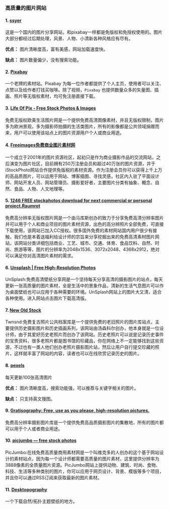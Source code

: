 ### 高质量的图片网站

#### 1. [ssyer](http://ssyer.com)

这是一个国内的图片分享网站，和pixabay一样都是免版权和免授权使用的。图片大部分都经过后期处理，风景、人物、小清新各种风格应有尽有。

**优点：**
图片清晰度高，富有美感，网站加载速度快。

**缺点：**
图片数量偏少，没有搜索功能。

#### 2. [Pixabay](https://pixabay.com/)

一个老牌的素材站。Pixabay 为每一位作者都提供了个人主页，使用者可以关注、点赞以及给作者打钱买咖啡。除了视频，`Pixabay` 也提供数量众多的矢量图、插画、照片等无版权素材，均可免注册直接下载。

#### 3. [Life Of Pix - Free Stock Photos & Images](http://www.lifeofpix.com/)

​免费无版权欧美生活图片网是一个提供免费高清图像素材，并且无版权限制，图片多为欧洲景观，多为摄影师拍摄的生活类图片，所有的影像都是公共领域捐赠而来，用户可以使用该站点上的图片资源用户个人或商业用途。

#### 4. [Freeimages免费商业图片素材网](https://cn.freeimages.com/)

​一个成立于2001年的图片资源社区，起初只是作为商业摄影作品的交流网站，之后演变为图片社区，目前拥有250万注册会员和超过40万张的图片资源，并于iStockPhoto网站合作提供免版税的素材资源。作为注册会员你可以获得上千上万的高品质图片，可以运用于网站、博客插图、寻找灵感，社区内入驻了平面设计师、网站开发人员、网站管理员、摄影爱好者，主要图片分类有抽象、概念、自然、食品、人物、人文地理等。 

#### 5.  [1246 FREE stockphotos download for next commercial or personal project.Raumrot](https://www.howtostartanllc.org/free-stock-photos/)

​免费高分辨率无版权图片网是一个由马库斯创办的致力于分享免费高清分辨率图片并可以用于个人和商业项目的图片素材资源，出色的高分辨照片全部免费，可直接下载使用，该网站已加入CC授权。很多国外免费的素材网站国内用户很少有接触，我们也是本着送福利给设计师的宗旨来分享挖掘出来的免费高清素材图片网站，该网站分类详细包括商业、工艺、城市、交通、体育、食品饮料、自然、时尚、旅游等等，图片的分辨率为2048x1536、3072x2048、4368x2912，绝对可以满足你对高清图片素材的需求。

#### 6. [Unsplash | Free High-Resolution Photos](http://unsplash.com/)

​UnSplash:免费高清壁纸分享网是一个坚持每天分享高清的摄影图片的站点，每天更新一张高质量的图片素材，全是生活中的景象作品，清新的生活气息图片可以作为桌面壁纸也可以应用于各种需要的环境。UnSplash网站上的图片大又清，适合各种使用。进入网站点击图片下载高清版。

####  7. [New Old Stock](http://nos.twnsnd.co/)

​Twnsnd:免费复古照片公共档案库是一个提供免费的老旧照片的图片库站点，主要提供历史摄影图片和历史插画系列，该网站由汤森科尔创办，他本身就是一位设计师，由于其爱好历史老照片而创办了该网站。历史老照片可以说是记录历史事件的宝贵资料，很多老照片都是图书馆的珍藏品，你在网络上不一定能够找到这些资源，不过也有一类人他们创办老照片摄影图片站，然后让用户自行提交珍藏的照片，这样就丰富了网站的内容，读者也可以在线欣赏记录历史的图片。

#### 8. [pexels](http://pexels.com)

每天更新100张高清图片

**优点：**
图片清晰度高，搜索功能强，可以推荐与关键字相关的图片。

**缺点：**
只支持英文搜图。

 
#### 9. [Gratisography: Free, use as you please, high-resolution pictures.](http://www.gratisography.com/) 

免费高分辨率摄影图片库是一个提供免费高品质摄影图片的集散地，所有的图片都可以用于个人或者商业用途。

#### 10. [picjumbo — free stock photos](https://picjumbo.com/)

​PicJumbo:在线免费高质量商用素材网是一个叫维克多的人创办的这个基于网站设计的素材站点，因为每一个设计师都需要高质量的图片素材，这里提供分辨率为3888像素的全质量图片资源。PicJumbo网站上提供动物、建筑、时尚、食物、科技、生活等多种类别的图片，你可以应用于网页设计、背景、模版等多个项目，并且你可以通过RSS订阅来获取最新的图片素材。

#### 11. [Desktopography](http://desktopography.net/)

一个下载自然/拓扑主题壁纸的地方。